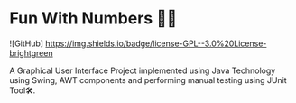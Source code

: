 # Fun With Numbers 🔢🧒

![GitHub] https://img.shields.io/badge/license-GPL--3.0%20License-brightgreen

A Graphical User Interface Project implemented using Java Technology using Swing, AWT components and performing manual testing using JUnit Tool🛠.
